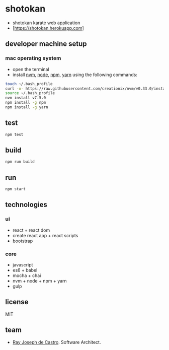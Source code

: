 # shotokan
* shotokan karate web application
* [https://shotokan.herokuapp.com]

## developer machine setup
### mac operating system
* open the terminal
* install [nvm], [node], [npm], [yarn] using the following commands:
```bash
touch ~/.bash_profile
curl -o- https://raw.githubusercontent.com/creationix/nvm/v0.33.0/install.sh | bash
source ~/.bash_profile
nvm install v7.5.0
npm install -g npm
npm install -g yarn
```

## test
```bash
npm test
```

## build
```bash
npm run build
```

## run
```bash
npm start
```

## technologies
### ui
* react + react dom 
* create react app + react scripts
* bootstrap

### core
* javascript
* es6 + babel
* mocha + chai
* nvm + node + npm + yarn
* gulp

## license
MIT

## team
* [Ray Joseph de Castro]. Software Architect. 

[nvm]: https://github.com/creationix/nvm#install-script
[node]: https://nodejs.org/
[npm]: https://www.npmjs.com/
[yarn]: https://yarnpkg.com/
[Ray Joseph de Castro]: https://github.com/raydecastro/
[https://shotokan.herokuapp.com]: https://shotokan.herokuapp.com